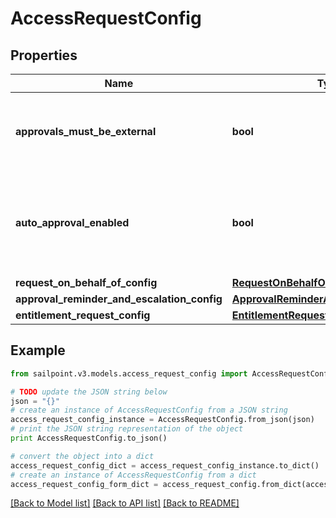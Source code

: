 # AccessRequestConfig


## Properties
Name | Type | Description | Notes
------------ | ------------- | ------------- | -------------
**approvals_must_be_external** | **bool** | If true, then approvals must be processed by external system. | [optional] 
**auto_approval_enabled** | **bool** | If true and requester and reviewer are the same, then automatically approve the approval. | [optional] 
**request_on_behalf_of_config** | [**RequestOnBehalfOfConfig**](RequestOnBehalfOfConfig.md) |  | [optional] 
**approval_reminder_and_escalation_config** | [**ApprovalReminderAndEscalationConfig**](ApprovalReminderAndEscalationConfig.md) |  | [optional] 
**entitlement_request_config** | [**EntitlementRequestConfig**](EntitlementRequestConfig.md) |  | [optional] 

## Example

```python
from sailpoint.v3.models.access_request_config import AccessRequestConfig

# TODO update the JSON string below
json = "{}"
# create an instance of AccessRequestConfig from a JSON string
access_request_config_instance = AccessRequestConfig.from_json(json)
# print the JSON string representation of the object
print AccessRequestConfig.to_json()

# convert the object into a dict
access_request_config_dict = access_request_config_instance.to_dict()
# create an instance of AccessRequestConfig from a dict
access_request_config_form_dict = access_request_config.from_dict(access_request_config_dict)
```
[[Back to Model list]](../README.md#documentation-for-models) [[Back to API list]](../README.md#documentation-for-api-endpoints) [[Back to README]](../README.md)


